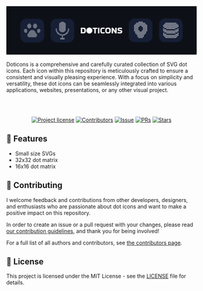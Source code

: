 <img src="title.png"/>
<br />

Doticons is a comprehensive and carefully curated collection of SVG dot icons.
Each icon within this repository is meticulously crafted to ensure a consistent and visually pleasing experience. 
With a focus on simplicity and versatility, these dot icons can be seamlessly integrated into various applications, websites, presentations, or any other visual project.

<br /> 

<div align="center">
<br />

[![Project license](https://img.shields.io/github/license/eduardconstantin/doticons?style=flat-square)](LICENSE)
[![Contributors](https://img.shields.io/github/contributors/eduardconstantin/doticons?style=flat-square)](https://github.com/eduardconstantin/doticons/graphs/contributors)
[![Issue](https://img.shields.io/github/issues/eduardconstantin/doticons?style=flat-square)](https://github.com/eduardconstantin/doticons/issues)
[![PRs](https://img.shields.io/github/issues-pr/eduardconstantin/doticons?style=flat-square)](https://github.com/eduardconstantin/doticons/pulls)
[![Stars](https://img.shields.io/github/stars/eduardconstantin/doticons?style=flat-square)](https://github.com/eduardconstantin/doticons/stargazers)

</div>

## 🌟 Features

- Small size SVGs
- 32x32 dot matrix
- 16x16 dot matrix

## 👥 Contributing

I welcome feedback and contributions from other developers, designers, and enthusiasts who are passionate about dot icons and want to make a positive impact on this repository.

In order to create an issue or a pull request with your changes, please read
[our contribution guidelines](CONTRIBUTING.md), and thank you for being involved!

For a full list of all authors and contributors, see
[the contributors page](https://github.com/eduardconstantin/doticons/contributors).

## 📜 License

This project is licensed under the MIT License - see the [LICENSE](LICENSE) file for details.
